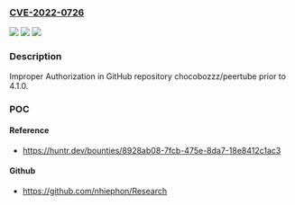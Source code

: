 ### [CVE-2022-0726](https://cve.mitre.org/cgi-bin/cvename.cgi?name=CVE-2022-0726)
![](https://img.shields.io/static/v1?label=Product&message=chocobozzz%2Fpeertube&color=blue)
![](https://img.shields.io/static/v1?label=Version&message=%3C%204.1.0%20&color=brighgreen)
![](https://img.shields.io/static/v1?label=Vulnerability&message=CWE-285%20Improper%20Authorization&color=brighgreen)

### Description

Improper Authorization in GitHub repository chocobozzz/peertube prior to 4.1.0.

### POC

#### Reference
- https://huntr.dev/bounties/8928ab08-7fcb-475e-8da7-18e8412c1ac3

#### Github
- https://github.com/nhiephon/Research

